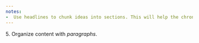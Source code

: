 ```yaml
---
notes:
-  Use headlines to chunk ideas into sections. This will help the chronic skimmers find what they're looking for, it also help others get the bigger picture.
---
```


5.&nbsp;Organize content with *paragraphs*.